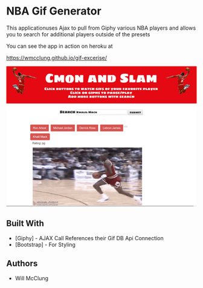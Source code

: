
# NBA Gif Generator


This applicationuses Ajax to pull from Giphy various NBA players and allows you to search for additional players outside of the presets

You can see the app in action on heroku at

https://wmcclung.github.io/gif-excerise/

![Gif Generator ScreenShot](https://github.com/wmcclung/gif-excerise/blob/master/assets/images/gifgeneratorscreenshot.JPG)



## Built With

* [Giphy] - AJAX Call References their Gif DB Api Connection
* [Bootstrap] - For Styling


## Authors

* Will McClung 


